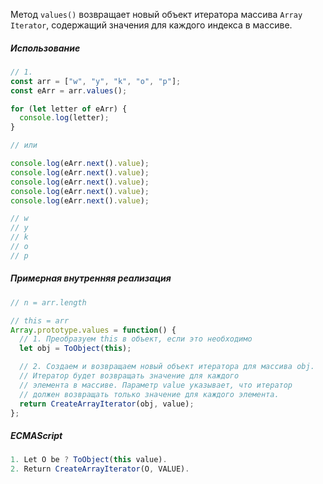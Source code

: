 Метод `values()` возвращает новый объект итератора массива `Array Iterator`, содержащий значения для каждого индекса в массиве.

##### Использование

```js
// 1.
const arr = ["w", "y", "k", "o", "p"];
const eArr = arr.values();

for (let letter of eArr) {
  console.log(letter);
}

// или

console.log(eArr.next().value);
console.log(eArr.next().value);
console.log(eArr.next().value);
console.log(eArr.next().value);
console.log(eArr.next().value);

// w
// y
// k
// o
// p
```

##### Примерная внутренняя реализация

```js
// n = arr.length

// this = arr
Array.prototype.values = function() {
  // 1. Преобразуем this в объект, если это необходимо
  let obj = ToObject(this);

  // 2. Создаем и возвращаем новый объект итератора для массива obj. 
  // Итератор будет возвращать значение для каждого 
  // элемента в массиве. Параметр value указывает, что итератор 
  // должен возвращать только значение для каждого элемента.
  return CreateArrayIterator(obj, value);
};
```

##### ECMAScript

```js
1. Let O be ? ToObject(this value).
2. Return CreateArrayIterator(O, VALUE).
```
